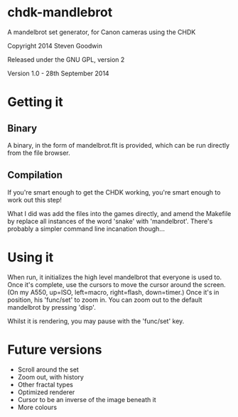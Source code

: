 chdk-mandlebrot
===============

A mandelbrot set generator, for Canon cameras using the CHDK


Copyright 2014 Steven Goodwin

Released under the GNU GPL, version 2

Version 1.0 - 28th September 2014

# Getting it

## Binary

A binary, in the form of mandelbrot.flt is provided, which can be run directly from the file browser.

## Compilation

If you're smart enough to get the CHDK working, you're smart enough to work out this step! 

What I did was add the files into the games directly, and amend the Makefile by replace all instances of the word 'snake' with 'mandelbrot'. There's probably a simpler command line incanation though...

# Using it

When run, it initializes the high level mandelbrot that everyone is used to. Once it's complete, use the cursors to move the cursor around the screen. (On my A550, up=ISO, left=macro, right=flash, down=timer.) Once it's in position, his 'func/set' to zoom in. You can zoom out to the default mandelbrot by pressing 'disp'.

Whilst it is rendering, you may pause with the 'func/set' key.

# Future versions

* Scroll around the set
* Zoom out, with history
* Other fractal types
* Optimized renderer
* Cursor to be an inverse of the image beneath it
* More colours




